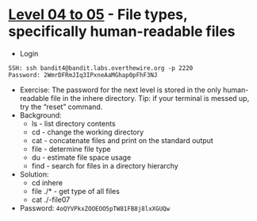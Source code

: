 # [Level 04 to 05](https://overthewire.org/wargames/bandit/bandit5.html) - File types, specifically human-readable files

- Login
```
SSH: ssh bandit4@bandit.labs.overthewire.org -p 2220
Password: 2WmrDFRmJIq3IPxneAaMGhap0pFhF3NJ
```
- Exercise: The password for the next level is stored in the only human-readable file in the inhere directory. Tip: if your terminal is messed up, try the “reset” command.
- Background:
  - ls - list directory contents
  - cd - change the working directory
  - cat - concatenate files and print on the standard output
  - file - determine file type
  - du - estimate file space usage
  - find - search for files in a directory hierarchy
- Solution:
  - cd inhere
  - file ./* - get type of all files
  - cat ./-file07
- Password: `4oQYVPkxZOOEOO5pTW81FB8j8lxXGUQw`
